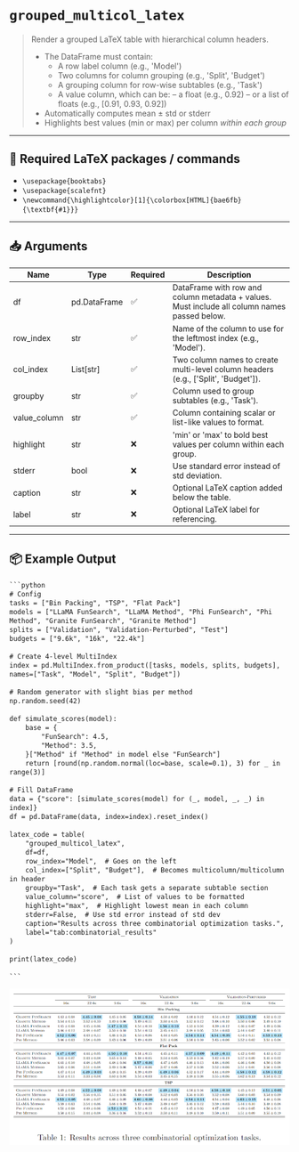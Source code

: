 # `grouped_multicol_latex`

> Render a grouped LaTeX table with hierarchical column headers.
> - The DataFrame must contain:
>   - A row label column (e.g., 'Model')
>   - Two columns for column grouping (e.g., 'Split', 'Budget')
>   - A grouping column for row-wise subtables (e.g., 'Task')
>   - A value column, which can be:
>       – a float (e.g., 0.92)
>       – or a list of floats (e.g., [0.91, 0.93, 0.92])
> - Automatically computes mean ± std or stderr
> - Highlights best values (min or max) per column *within each group*
> 

---

## 🧾 Required LaTeX packages / commands

- `\usepackage{booktabs}`
- `\usepackage{scalefnt}`
- `\newcommand{\highlightcolor}[1]{\colorbox[HTML]{bae6fb}{\textbf{#1}}}`


---

## 📥 Arguments

| Name | Type | Required | Description |
|------|------|----------|-------------|
| df | pd.DataFrame | ✅ | DataFrame with row and column metadata + values. Must include all column names passed below. |
| row_index | str | ✅ | Name of the column to use for the leftmost index (e.g., 'Model'). |
| col_index | List[str] | ✅ | Two column names to create multi-level column headers (e.g., ['Split', 'Budget']). |
| groupby | str | ✅ | Column used to group subtables (e.g., 'Task'). |
| value_column | str | ✅ | Column containing scalar or list-like values to format. |
| highlight | str | ❌ | 'min' or 'max' to bold best values per column within each group. |
| stderr | bool | ❌ | Use standard error instead of std deviation. |
| caption | str | ❌ | Optional LaTeX caption added below the table. |
| label | str | ❌ | Optional LaTeX label for referencing. |

---

## 📦 Example Output

````{dropdown} Click to show example code
```python
# Config
tasks = ["Bin Packing", "TSP", "Flat Pack"]
models = ["LLaMA FunSearch", "LLaMA Method", "Phi FunSearch", "Phi Method", "Granite FunSearch", "Granite Method"]
splits = ["Validation", "Validation-Perturbed", "Test"]
budgets = ["9.6k", "16k", "22.4k"]

# Create 4-level MultiIndex
index = pd.MultiIndex.from_product([tasks, models, splits, budgets], names=["Task", "Model", "Split", "Budget"])

# Random generator with slight bias per method
np.random.seed(42)

def simulate_scores(model):
    base = {
        "FunSearch": 4.5,
        "Method": 3.5,
    }["Method" if "Method" in model else "FunSearch"]
    return [round(np.random.normal(loc=base, scale=0.1), 3) for _ in range(3)]

# Fill DataFrame
data = {"score": [simulate_scores(model) for (_, model, _, _) in index]}
df = pd.DataFrame(data, index=index).reset_index()

latex_code = table(
    "grouped_multicol_latex",
    df=df,
    row_index="Model",  # Goes on the left
    col_index=["Split", "Budget"],  # Becomes multicolumn/multicolumn in header
    groupby="Task",  # Each task gets a separate subtable section
    value_column="score",  # List of values to be formatted
    highlight="max",  # Highlight lowest mean in each column
    stderr=False,  # Use std error instead of std dev
    caption="Results across three combinatorial optimization tasks.",
    label="tab:combinatorial_results"
)

print(latex_code)

```
````

<img src="../../_static/images/tables/grouped_multicol_latex.png" alt="grouped_multicol_latex" style="max-width: 100%; width: auto; height: auto; max-height: 450px;">
